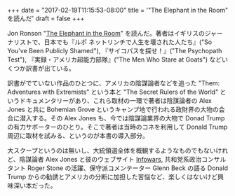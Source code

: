 +++
date = "2017-02-19T11:15:53-08:00"
title = '"The Elephant in the Room" を読んだ'
draft = false
+++

Jon Ronson "[The Elephant in the Room](https://www.amazon.com/dp/B01LXOO7UQ)" を読んだ。著者はイギリスのジャーナリストで、日本でも『ルポ ネットリンチで人生を壊された人たち』("So You've Been Publicly Shamed"), 『サイコパスを探せ！』("The Psychopath Test"), 『実録・アメリカ超能力部隊』("The Men Who Stare at Goats") などいくつか訳書が出ている。

訳書がでていない作品のひとつに、アメリカの陰謀論者などを追った "Them: Adventures with Extremists" という本と "The Secret Rulers of the World" というドキュメンタリーがあり、これら取材の一環で著者は陰謀論者の Alex Jones と共に Bohemian Grove というキャンプ地で行われる政財界の大物の会合に潜入する。その Alex Jones も、今では陰謀論業界の大物で Donad Trump の有力サポーターのひとり。そこで著者は当時のコネを利用して Donald Trump 周辺に取材を試みる、というのが本書の導入部分。

大スクープというのは無いし、大統領選全体を概観するようなものでもないけれど、陰謀論者 Alex Jones と彼のウェブサイト [Infowars](http://www.infowars.com/), 共和党系政治コンサルタント Roger Stone の活躍、保守派コメンテーター Glenn Beck の語る Donald Trump からの勧誘とアメリカの分断に加担した苦悩など、楽しくはないけど興味深い本だった。
